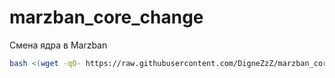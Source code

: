 # marzban_core_change
Смена ядра в Marzban

```BASH
bash <(wget -qO- https://raw.githubusercontent.com/DigneZzZ/marzban_core_change/main/change_core.sh)
```
